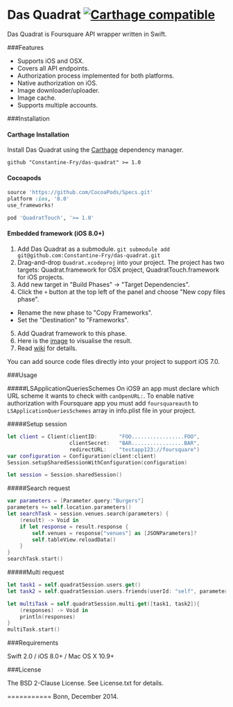 Das Quadrat [![Carthage compatible](https://img.shields.io/badge/Carthage-compatible-4BC51D.svg?style=flat)](https://github.com/Carthage/Carthage)
===========

Das Quadrat is Foursquare API wrapper written in Swift.


###Features

+ Supports iOS and OSX.
+ Covers all API endpoints.
+ Authorization process implemented for both platforms.
+ Native authorization on iOS.
+ Image downloader/uploader.
+ Image cache.
+ Supports multiple accounts.


###Installation

#### Carthage Installation

Install Das Quadrat using the [Carthage](http://github.com/Carthage/Carthage) dependency manager.

```
github "Constantine-Fry/das-quadrat" >= 1.0
```

#### Cocoapods

```ruby
source 'https://github.com/CocoaPods/Specs.git'
platform :ios, '8.0'
use_frameworks!

pod 'QuadratTouch', '>= 1.0'
```

#### Embedded framework (iOS 8.0+)

1. Add Das Quadrat as a submodule.
	`git submodule add git@github.com:Constantine-Fry/das-quadrat.git`
2. Drag-and-drop `Quadrat.xcodeproj` into your project. The project has two targets: Quadrat.framework for OSX project, QuadratTouch.framework for iOS projects.
3. Add new target in "Build Phases" -> "Target Dependencies".
4. Click the `+` button at the top left of the panel and choose "New copy files phase".
  * Rename the new phase to "Copy Frameworks".
  * Set the "Destination" to "Frameworks".
5. Add Quadrat framework to this phase.
6. Here is the [image](https://cloud.githubusercontent.com/assets/239692/5367193/367f8640-7ffa-11e4-8b9b-88cef33bcd79.png) to visualise the result.
7. Read [wiki](https://github.com/Constantine-Fry/das-quadrat/wiki) for details.

You can add source code files directly into your project to support iOS 7.0.

###Usage

#####LSApplicationQueriesSchemes
On iOS9 an app must declare which URL scheme it wants to check with `canOpenURL:`. 
To enable native authorization with Foursquare app you must add `foursquareauth` to `LSApplicationQueriesSchemes` array
in info.plist file in your project.

#####Setup session

```swift
let client = Client(clientID:       "FOO.................FOO",
   					clientSecret:   "BAR.................BAR",
    				redirectURL:    "testapp123://foursquare")
var configuration = Configuration(client:client)
Session.setupSharedSessionWithConfiguration(configuration)

let session = Session.sharedSession()
```

#####Search request

```swift
var parameters = [Parameter.query:"Burgers"]
parameters += self.location.parameters()
let searchTask = session.venues.search(parameters) {
    (result) -> Void in
    if let response = result.response {
		self.venues = response["venues"] as [JSONParameters]?
		self.tableView.reloadData()
    }
}
searchTask.start()
```

#####Multi request

```swift
let task1 = self.quadratSession.users.get()
let task2 = self.quadratSession.users.friends(userId: "self", parameters: nil)

let multiTask = self.quadratSession.multi.get([task1, task2]){
	(responses) -> Void in
	println(responses)
}
multiTask.start()
```


###Requirements

Swift 2.0 / iOS 8.0+ / Mac OS X 10.9+

###License

The BSD 2-Clause License. See License.txt for details.

===========
Bonn, December 2014.
